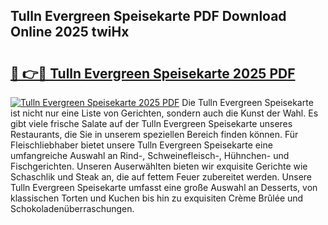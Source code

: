 ## Tulln Evergreen Speisekarte PDF Download Online 2025 twiHx

# <h2><a href="http://gcam2au.nevu.top/?p=Tulln+Evergreen+Speisekarte">🔗 👉🔴 Tulln Evergreen Speisekarte 2025 PDF</a></h2>

[![Tulln Evergreen Speisekarte 2025 PDF](https://i.imgur.com/dBaPXMq.png)](http://gcam2au.nevu.top/?p=Tulln+Evergreen+Speisekarte)
Die Tulln Evergreen Speisekarte ist nicht nur eine Liste von Gerichten, sondern auch die Kunst der Wahl. Es gibt viele frische Salate auf der Tulln Evergreen Speisekarte unseres Restaurants, die Sie in unserem speziellen Bereich finden können. Für Fleischliebhaber bietet unsere Tulln Evergreen Speisekarte eine umfangreiche Auswahl an Rind-, Schweinefleisch-, Hühnchen- und Fischgerichten. Unseren Auserwählten bieten wir exquisite Gerichte wie Schaschlik und Steak an, die auf fettem Feuer zubereitet werden. Unsere Tulln Evergreen Speisekarte umfasst eine große Auswahl an Desserts, von klassischen Torten und Kuchen bis hin zu exquisiten Crème Brûlée und Schokoladenüberraschungen.
